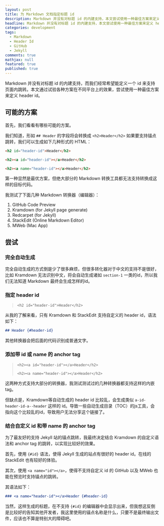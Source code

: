 ```yaml
---
layout: post
title: 为 Markdown 文档指定标题 id
description: Markdown 并没有对标题 id 的内建支持，本文尝试使用一种最佳方案来定义 header id
headline: Markdown 并没有对标题 id 的内建支持，本文尝试使用一种最佳方案来定义 header id
categories: development
tags:
  - Markdown
  - Header Id
  - GitHub
  - Jekyll
comments: true
mathjax: null
featured: true
published: true
---
```


Markdown 并没有对标题 id 的内建支持，而我们经常希望能定义一个 id 来支持页面内跳转。本文通过试验各种方案在不同平台上的效果，尝试使用一种最佳方案来定义 header id。

<!-- more -->

## 可能的方案

首先，我们看看有哪些可能的方案。

我们知道，形如 `## Header` 的字段将会转换成 `<h2>Header</h2>` 如果要支持锚点跳转，我们可以生成如下几种形式的 HTML：

``` html
<h2 id="header-id">Header</h2>
```

``` html
<h2><a id="header-id"></a>Header</h2>
```

``` html
<h2><a name="header-id"></a>Header</h2>
```

第一种显然是最优方案，但绝大部分的 Markdown 转换工具都无法支持转换成这样的目标代码。

我测试了下面几种 Markdown 转换器（编辑器）：

1. GitHub Code Preview
2. Kramdown (for Jekyll page generate)
3. Redcarpet (for Jekyll)
4. StackEdit (Online Markdown Editor)
5. MWeb (Mac App)


## 尝试

### 完全自动生成

完全自动生成的方式倒是少了很多麻烦，但很多转化器对于中文的支持不是很好，比如 Kramdown 无法识别中文，将会自动生成诸如 `section-1` 一类的id，所以我们无法知道 Markdown 最终会生成怎样的id。

### 指定 header id

> `<h2 id="header-id">Header</h2>`

从我的了解来看，只有 Kramdown 和 StackEdit 支持自定义的 header id，语法如下：

``` markdown
## Header {#header-id}
```

其他转换器会把后面的代码识别成普通文字。

### 添加带 id 或 name 的 anchor tag

> `<h2><a id="header-id"></a>Header</h2>`
>
> `<h2><a name="header-id"></a>Header</h2>`

这两种方式支持大部分的转换器，我测试测试过的几种转换器都支持这样的内嵌tag。

但缺点是，Kramdown等自动生成的 header id 比较乱，会生成类似 `a-id-header-id-a--header` 这样的 id。导致一些自动生成目录（TOC）的js工具，会指向这个比较乱的id，导致用户无法分享这个链接了。

### 结合自定义 id 和带 name 的 anchor tag

为了最友好的支持 Jekyll 站的锚点跳转，我最终决定结合 Kramdown 的自定义语法和 anchor tag 的跳转，以实现比较好的效果。

首先，使用 `{#id}` 语法，使得 Jekyll 生成的站点有很好的 header id。在线的 StackEdit 也有较好的体验。

其次，使用 `<a name="id"></a>`，使得不支持自定义 id 的 GitHub 以及 MWeb 也能在预览时支持锚点的跳转。

其语法如下：

``` markdown
### <a name="header-id"></a>Header {#header-id}
```

当然，这样生成的标题，在不支持 `{#id}` 的编辑器中会显示出来，但我想这反倒是比较好的告知其他开发者，我这里使用的锚点名称是什么，只要不是最终输出文件，应该也不算是特别大的障碍吧。


